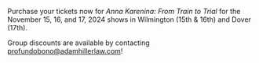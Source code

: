 Purchase your tickets now for _Anna Karenina: From Train to Trial_ for the November 15, 16, and 17, 2024 shows in Wilmington (15th & 16th) and Dover (17th).

Group discounts are available by contacting [profundobono@adamhillerlaw.com](mailto:profundobono@adamhillerlaw.com)!
